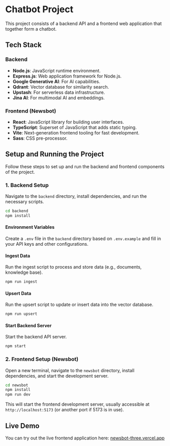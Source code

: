 # Chatbot Project

This project consists of a backend API and a frontend web application that together form a chatbot.

## Tech Stack

### Backend
- **Node.js**: JavaScript runtime environment.
- **Express.js**: Web application framework for Node.js.
- **Google Generative AI**: For AI capabilities.
- **Qdrant**: Vector database for similarity search.
- **Upstash**: For serverless data infrastructure.
- **Jina AI**: For multimodal AI and embeddings.

### Frontend (Newsbot)
- **React**: JavaScript library for building user interfaces.
- **TypeScript**: Superset of JavaScript that adds static typing.
- **Vite**: Next-generation frontend tooling for fast development.
- **Sass**: CSS pre-processor.

## Setup and Running the Project

Follow these steps to set up and run the backend and frontend components of the project.

### 1. Backend Setup

Navigate to the `backend` directory, install dependencies, and run the necessary scripts.

```bash
cd backend
npm install
```

#### Environment Variables
Create a `.env` file in the `backend` directory based on `.env.example` and fill in your API keys and other configurations.

#### Ingest Data
Run the ingest script to process and store data (e.g., documents, knowledge base).

```bash
npm run ingest
```

#### Upsert Data
Run the upsert script to update or insert data into the vector database.

```bash
npm run upsert
```

#### Start Backend Server
Start the backend API server.

```bash
npm start
```

### 2. Frontend Setup (Newsbot)

Open a new terminal, navigate to the `newsbot` directory, install dependencies, and start the development server.

```bash
cd newsbot
npm install
npm run dev
```

This will start the frontend development server, usually accessible at `http://localhost:5173` (or another port if 5173 is in use).

## Live Demo

You can try out the live frontend application here: [newsbot-three.vercel.app](https://newsbot-three.vercel.app)
